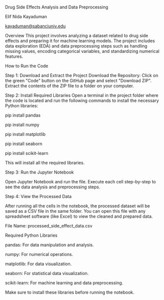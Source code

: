 Drug Side Effects Analysis and Data Preprocessing

Elif Nida Kayaduman

kayaduman@sabanciuniv.edu

Overview
This project involves analyzing a dataset related to drug side effects and preparing it for machine learning models. The project includes data exploration (EDA) and data preprocessing steps such as handling missing values, encoding categorical variables, and standardizing numerical features.

How to Run the Code

Step 1: Download and Extract the Project
Download the Repository: Click on the green "Code" button on the GitHub page and select "Download ZIP". Extract the contents of the ZIP file to a folder on your computer.

Step 2: Install Required Libraries
Open a terminal in the project folder where the code is located and run the following commands to install the necessary Python libraries:

pip install pandas

pip install numpy

pip install matplotlib

pip install seaborn

pip install scikit-learn

This will install all the required libraries.

Step 3: Run the Jupyter Notebook

Open Jupyter Notebook and run the file. Execute each cell step-by-step to see the data analysis and preprocessing steps.


Step 4: View the Processed Data

After running all the cells in the notebook, the processed dataset will be saved as a CSV file in the same folder. You can open this file with any spreadsheet software (like Excel) to view the cleaned and prepared data.

File Name: processed_side_effect_data.csv

Required Python Libraries

pandas: For data manipulation and analysis.

numpy: For numerical operations.

matplotlib: For data visualization.

seaborn: For statistical data visualization.

scikit-learn: For machine learning and data preprocessing.

Make sure to install these libraries before running the notebook.
